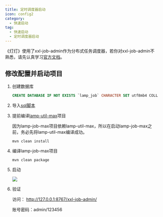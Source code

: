 ```yaml
---
title: 定时调度器启动
icon: config2
category:
  - 快速启动
tag:
  - 快速启动
  - 定时调度器启动
---
```


《灯灯》使用了xxl-job-admin作为分布式任务调度器，若你对xxl-job-admin不熟悉，请先认真学习[官方文档](https://www.xuxueli.com/xxl-job/)。



## 修改配置并启动项目

1. 创建数据库

   ```sql
   CREATE DATABASE IF NOT EXISTS `lamp_job` CHARACTER SET utf8mb4 COLLATE utf8mb4_general_ci;
   ```

2. 导入[sql脚本](http://git.tangyh.top/zuihou/lamp-job-max/blob/java17/5.x/doc/db/lamp_job.sql)

3. 提前编译[lamp-util-max](http://git.tangyh.top/zuihou/lamp-util-max)项目

   因为lamp-job-max项目依赖lamp-util-max，所以在启动lamp-job-max之前，务必先将lamp-util-max编译成功。

   ```shell
   mvn clean install
   ```

4. 编译lamp-job-max项目

   ```
   mvn clean package
   ```

5. 启动

   ![](/images/start/定时调度器启动.png)

6. 验证

   访问： http://127.0.0.1:8767/xxl-job-admin/

   账号密码：admin/123456

   

   
